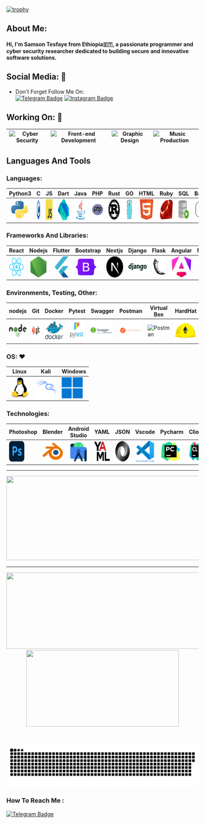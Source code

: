 [![trophy](https://github-profile-trophy.vercel.app/?username=mrsamiofficial9&title=Stars,Followers,Commits,Repositories,MultipleLang,PullRequest&theme=onedark)](https://github.com/ryo-ma/github-profile-trophy)

## About Me:
#### Hi, I'm Samson Tesfaye from Ethiopia🇪🇹, a passionate programmer and cyber security researcher dedicated to building secure and innovative software solutions.

## Social Media: 📡  
- Don't Forget Follow Me On: <br>
[![Telegram Badge](https://img.shields.io/badge/Telegram-blue?style=for-the-badge&logo=telegram&logoColor=white)](https://t.me/mrsamiofficial9)
[![Instagram Badge](https://img.shields.io/badge/Instagram-E4405F?style=for-the-badge&logo=instagram&logoColor=white)](https://www.instagram.com/mrsamiofficial9)



## Working On: 🚀
| ![Cyber Security](https://img.shields.io/badge/Cyber%20Security-000000?style=for-the-badge&logo=Cyber%20Security&logoColor=white)|![Front-end Development](https://img.shields.io/badge/Software%20Development-000000?style=for-the-badge&logo=Software%20Development&logoColor=white) | ![Graphic Design](https://img.shields.io/badge/Graphic%20Design-000000?style=for-the-badge&logo=Graphic%20Design&logoColor=white)|![Music Production](https://img.shields.io/badge/Music%20Production-000000?style=for-the-badge&logo=Music%20Production&logoColor=blue)|
|----------|----------|----------|----------|



## Languages And Tools
<div>

### Languages:
| Python3 | C | JS | Dart | Java | PHP | Rust | GO | HTML | Ruby | SQL | Bash | R |
|----------|----------|----------|----------|----------|----------|----------|----------|----------|----------|----------|----------|----------|
|  <img src="https://github.com/devicons/devicon/blob/master/icons/python/python-original.svg" title="Python"  alt="Python" width="55" height="55"/> |  <img src="https://github.com/devicons/devicon/blob/master/icons/c/c-original.svg" title="C"  alt="C" width="55" height="55"/> |  <img src="https://github.com/devicons/devicon/blob/master/icons/javascript/javascript-original.svg" title="JavaScript" alt="JavaScript" width="55" height="55"/> |  <img src="https://github.com/devicons/devicon/blob/master/icons/dart/dart-original.svg" title="Dart" alt="Dart" width="55" height="55"/> | <img src="https://github.com/devicons/devicon/blob/master/icons/java/java-original.svg" title="Java" alt="Java" width="55" height="55"/> |<img src="https://github.com/devicons/devicon/blob/master/icons/php/php-original.svg" title="PHP" alt="PHP" width="55" height="55"/> |<img src="https://github.com/devicons/devicon/blob/master/icons/rust/rust-original.svg" title="Rust" alt="Rust" width="55" height="55"/> |<img src="https://github.com/devicons/devicon/blob/master/icons/go/go-original.svg" title="GO" alt="GO" width="55" height="55"/> |<img src="https://github.com/devicons/devicon/blob/master/icons/html5/html5-original.svg" title="HTML" alt="HTML" width="55" height="55"/> |<img src="https://github.com/devicons/devicon/blob/master/icons/ruby/ruby-original.svg" title="Ruby" alt="Ruby" width="55" height="55"/> |<img src="https://github.com/devicons/devicon/blob/master/icons/sqldeveloper/sqldeveloper-original.svg" title="SQL" alt="SQL" width="55" height="55"/> | <img src="https://github.com/devicons/devicon/blob/master/icons/bash/bash-original.svg" title="Bash" alt="Bash" width="55" height="55"/> | <img src="https://github.com/devicons/devicon/blob/master/icons/r/r-original.svg" title="R" alt="R" width="55" height="55"/> |

  

### Frameworks And Libraries:

| React | Nodejs | Flutter | Bootstrap | Nextjs | Django | Flask | Angular | Mongodb | Tailwind | 
|----------|----------|----------|----------|----------|----------|----------|----------|----------|----------|
|  <img src="https://github.com/devicons/devicon/blob/master/icons/react/react-original.svg" title="React"  alt="React" width="55" height="55"/>|  <img src="https://github.com/devicons/devicon/blob/master/icons/nodejs/nodejs-original.svg" title="Nodejs"  alt="Nodejs" width="55" height="55"/>|  <img src="https://github.com/devicons/devicon/blob/master/icons/flutter/flutter-original.svg" title="Flutter" alt="Flutter" width="55" height="55"/>|  <img src="https://github.com/devicons/devicon/blob/master/icons/bootstrap/bootstrap-original.svg" title="Bootstrap" alt="Bootstrap" width="55" height="55"/>|  <img src="https://github.com/devicons/devicon/blob/master/icons/nextjs/nextjs-original.svg" title="Nextjs" alt="Nextjs" width="55" height="55"/>|  <img src="https://github.com/devicons/devicon/blob/master/icons/django/django-plain-wordmark.svg" title="Django" alt="Django" width="55" height="55"/>| <img src="https://github.com/devicons/devicon/blob/master/icons/flask/flask-original.svg" title="Flask" alt="Flask" width="55" height="55"/>|<img src="https://github.com/devicons/devicon/blob/master/icons/angular/angular-original.svg" title="Angular" alt="Angular" width="55" height="55"/> | <img src="https://github.com/devicons/devicon/blob/master/icons/mongodb/mongodb-original.svg" title="Mongodb" alt="Mongodb" width="55" height="55"/>| <img src="https://github.com/devicons/devicon/blob/master/icons/tailwindcss/tailwindcss-original-wordmark.svg" title="Tailwind Css" alt="Laravel" width="55" height="55"/>




  
### Environments, Testing, Other:

| nodejs | Git | Docker | Pytest | Swagger | Postman | Virtual Box| HardHat |
|----------|----------|----------|----------|----------|----------|----------|----------|
|<img src="https://github.com/devicons/devicon/blob/master/icons/nodejs/nodejs-original-wordmark.svg" title="nodejs" alt="NodeJS" width="55" height="55"/>|<img src="https://github.com/devicons/devicon/blob/master/icons/git/git-original-wordmark.svg" title="Git" alt="Git" width="55" height="55"/>|<img src="https://github.com/devicons/devicon/blob/master/icons/docker/docker-original-wordmark.svg" title="Docker" alt="Docker" width="55" height="55"/>|<img src="https://github.com/devicons/devicon/blob/master/icons/pytest/pytest-original-wordmark.svg" title="pytest" alt="pytest" width="55" height="55"/>|  <img src="https://github.com/devicons/devicon/blob/master/icons/swagger/swagger-original-wordmark.svg" title="Swagger" alt="Swagger" width="55" height="55"/>|  <img src="https://github.com/devicons/devicon/blob/master/icons/postman/postman-original-wordmark.svg" title="Postman" alt="Postman" width="55" height="55"/>|<img src="https://banner2.cleanpng.com/20190501/xvt/kisspng-computer-icons-virtualbox-portable-network-graphic-virtualbox-icon-of-line-style-available-in-svg-5cca247f73f9e3.6112721115567514874751.jpg" title="Postman" alt="Postman" width="80" height="55"/>| <img src="https://github.com/devicons/devicon/blob/master/icons/hardhat/hardhat-original.svg" title="Swagger" alt="Swagger" width="55" height="55"/>


### OS: ❤️ 

| Linux |  Kali | Windows | 
|----------|----------|----------|
| <img src="https://github.com/devicons/devicon/blob/master/icons/linux/linux-original.svg" title="Linux" alt="Linux" width="55" height="55"/> | <img src="https://github.com/canaleal/devicon/blob/new-icon-kali-linux/icons/kalilinux/kalilinux-original-wordmark.svg" title="Linux" alt="Linux" width="55" height="55"/> | <img src="https://github.com/devicons/devicon/blob/master/icons/windows11/windows11-original.svg" title="Windows" alt="Windows" width="55" height="55"/> | 


### Technologies:
| Photoshop | Blender | Android Studio | YAML | JSON | Vscode | Pycharm | Clion | Datagrip | Gitlab | Confluence | Jira | Azure |
|----------|----------|----------|----------|----------|----------|----------|----------|----------|----------|----------|----------|----------|
|<img src="https://github.com/devicons/devicon/blob/master/icons/photoshop/photoshop-original.svg" title="Photoshop" alt="Photoshop" width="40" width="55" height="55"/>|<img src="https://github.com/devicons/devicon/blob/master/icons/blender/blender-original.svg" title="ssh" alt="ssh" width="55" height="55"/>|<img src="https://github.com/devicons/devicon/blob/master/icons/androidstudio/androidstudio-original.svg" title="xml" alt="xml" width="55" height="55"/>|<img src="https://github.com/devicons/devicon/blob/master/icons/yaml/yaml-original.svg" title="yaml" alt="yaml" width="55" height="55"/>|<img src="https://github.com/devicons/devicon/blob/master/icons/json/json-original.svg" title="json" alt="json" width="55" height="55"/>|<img src="https://github.com/devicons/devicon/blob/master/icons/vscode/vscode-original-wordmark.svg" title="vsc" alt="vsc" width="55" height="55"/>|<img src="https://github.com/devicons/devicon/blob/master/icons/pycharm/pycharm-original.svg" title="PC" alt="PC" width="55" height="55"/>|<img src="https://github.com/devicons/devicon/blob/master/icons/clion/clion-original.svg" title="cl" alt="CL" width="55" height="55"/>|<img src="https://github.com/devicons/devicon/blob/master/icons/datagrip/datagrip-original.svg" title="dg" alt="dg" width="55" height="55"/>  |<img src="https://github.com/devicons/devicon/blob/master/icons/gitlab/gitlab-original-wordmark.svg" title="GitLab" alt="GitLab" width="55" height="55"/>|<img src="https://github.com/devicons/devicon/blob/master/icons/confluence/confluence-original-wordmark.svg" title="Confluence" alt="Confluence" width="55" height="55"/>|<img src="https://github.com/devicons/devicon/blob/master/icons/jira/jira-original-wordmark.svg" title="Jira" alt="Jira" width="55" height="55"/>|<img src="https://github.com/devicons/devicon/blob/master/icons/azure/azure-original.svg" title="Azure" alt="Azure" width="55" height="55"/>

</div>

---

  
<p align="center">
  <img width="800" height="220" src="https://streak-stats.demolab.com?user=mrsamiofficial9&theme=gotham&hide_border=true&border_radius=5&card_width=800">
</p>


---




<p align="center">
  <img width="600" height="200" src="https://github-readme-stats.vercel.app/api?username=mrsamiofficial9&show_icons=true&theme=gotham">
  <img width="400" height="200" src="https://github-readme-stats.vercel.app/api/top-langs/?username=mrsamiofficial9&size_weight=0.15&count_weight=0.5&layout=compact&theme=gotham">
</p>
 


<div id="header" align="center">
  <img src="https://komarev.com/ghpvc/?username=mrsamiofficial9&style=for-the-badge&color=brightgreen" alt=""/>
</div>

<p align="center">
 <img width="1000" src="assets/github-snake.svg" alt="snake"/>
</p>



### How To Reach Me :
[![Telegram Badge](https://img.shields.io/badge/Telegram-blue?style=flat&logo=telegram&logoColor=white)](https://t.me/mrsamiofficial9)
